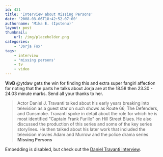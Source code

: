 ```yaml
---
id: 431
title: 'Interview about Missing Persons'
date: '2008-08-06T18:42:52-07:00'
authorname: 'Mika E. (Ipstenu)'
layout: post
thumbnail:
    url: /img/placeholder.png
categories:
    - 'Jorja Fox'
tags:
    - interview
    - 'missing persons'
    - tv
    - video
---
```


**VivB** @ytdaw gets the win for finding this and extra super fangirl affection for noting that the parts he talks about Jorja are at the 18.58 then 23.30 - 24.03 minute marks.  Send all your thanks to her.

> Actor Daniel J. Travanti talked about his early years breaking into television as a guest star on such shows as Route 66, The Defenders, and Gunsmoke. Travanti spoke in detail about the role for which he is most identified "Captain Frank Furillo" on Hill Street Blues. He also discussed the production of this series and some of the key series storylines. He then talked about his later work that included the television movies Adam and Murrow and the police drama series **Missing Persons**

Embedding is disabled, but check out the [Daniel Travanti interview](http://uk.youtube.com/watch?v=N5yaYuHV2f8).
